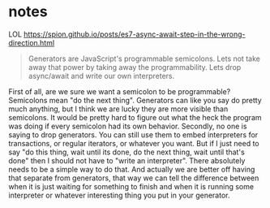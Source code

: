 # notes

LOL https://spion.github.io/posts/es7-async-await-step-in-the-wrong-direction.html

> Generators are JavaScript's programmable semicolons. Lets not take away that power by taking away the programmability. Lets drop async/await and write our own interpreters.

First of all, are we sure we want a semicolon to be programmable? Semicolons mean "do the next thing". Generators can like you say do pretty much anything, but I think we are lucky they are more visible than semicolons. It would be pretty hard to figure out what the heck the program was doing if every semicolon had its own behavior.
Secondly, no one is saying to drop generators. You can still use them to embed interpreters for transactions, or regular iterators, or whatever you want.
But if I just need to say "do this thing, wait until its done, do the next thing, wait until that's done" then I should not have to "write an interpreter". There absolutely needs to be a simple way to do that. And actually we are better off having that separate from generators, that way we can tell the difference between when it is just waiting for something to finish and when it is running some interpreter or whatever interesting thing you put in your generator.
